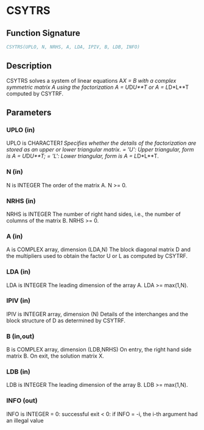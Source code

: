 # CSYTRS

## Function Signature

```fortran
CSYTRS(UPLO, N, NRHS, A, LDA, IPIV, B, LDB, INFO)
```

## Description


 CSYTRS solves a system of linear equations A*X = B with a complex
 symmetric matrix A using the factorization A = U*D*U**T or
 A = L*D*L**T computed by CSYTRF.

## Parameters

### UPLO (in)

UPLO is CHARACTER*1 Specifies whether the details of the factorization are stored as an upper or lower triangular matrix. = 'U': Upper triangular, form is A = U*D*U**T; = 'L': Lower triangular, form is A = L*D*L**T.

### N (in)

N is INTEGER The order of the matrix A. N >= 0.

### NRHS (in)

NRHS is INTEGER The number of right hand sides, i.e., the number of columns of the matrix B. NRHS >= 0.

### A (in)

A is COMPLEX array, dimension (LDA,N) The block diagonal matrix D and the multipliers used to obtain the factor U or L as computed by CSYTRF.

### LDA (in)

LDA is INTEGER The leading dimension of the array A. LDA >= max(1,N).

### IPIV (in)

IPIV is INTEGER array, dimension (N) Details of the interchanges and the block structure of D as determined by CSYTRF.

### B (in,out)

B is COMPLEX array, dimension (LDB,NRHS) On entry, the right hand side matrix B. On exit, the solution matrix X.

### LDB (in)

LDB is INTEGER The leading dimension of the array B. LDB >= max(1,N).

### INFO (out)

INFO is INTEGER = 0: successful exit < 0: if INFO = -i, the i-th argument had an illegal value

